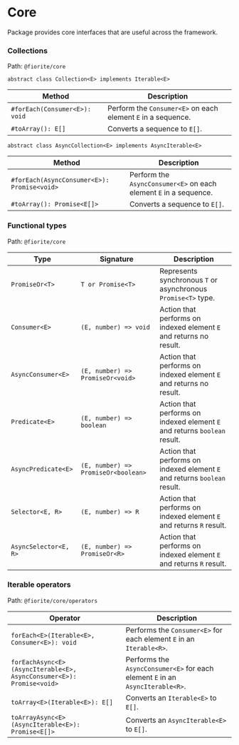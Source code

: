 # Core

Package provides core interfaces that are useful across the framework.    

### Collections

Path: `@fiorite/core`

`abstract class Collection<E> implements Iterable<E>`

| Method | Description |
|---|---|
| `#forEach(Consumer<E>): void` | Perform the `Consumer<E>` on each element `E` in a sequence. |
| `#toArray(): E[]` | Converts a sequence to `E[]`. |
    
`abstract class AsyncCollection<E> implements AsyncIterable<E>`
    
| Method | Description |
|---|---|
| `#forEach(AsyncConsumer<E>): Promise<void>` | Perform the `AsyncConsumer<E>` on each element `E` in a sequence. |
| `#toArray(): Promise<E[]>` | Converts a sequence to `E[]`. |

### Functional types

Path: `@fiorite/core`

| Type | Signature | Description |
|---|---|---|
| `PromiseOr<T>` | `T or Promise<T>` | Represents synchronous `T` or asynchronous `Promise<T>` type. |
| `Consumer<E>` | `(E, number) => void` | Action that performs on  indexed element `E` and returns no result. |
| `AsyncConsumer<E>` | `(E, number) => PromiseOr<void>` | Action that performs on indexed element `E` and returns no result. |
| `Predicate<E>` | `(E, number) => boolean` | Action that performs on indexed element `E` and returns `boolean` result. |
| `AsyncPredicate<E>` | `(E, number) => PromiseOr<boolean>` | Action that performs on indexed element `E` and returns `boolean` result. |
| `Selector<E, R>` | `(E, number) => R` | Action that performs on indexed element `E` and returns `R` result. |
| `AsyncSelector<E, R>` | `(E, number) => PromiseOr<R>` | Action that performs on indexed element `E` and returns `R` result. |

### Iterable operators

Path: `@fiorite/core/operators`

| Operator | Description |
|---|---|
| `forEach<E>(Iterable<E>, Consumer<E>): void` | Performs the `Consumer<E>` for each element `E` in an `Iterable<R>`. |
| `forEachAsync<E>(AsyncIterable<E>, AsyncConsumer<E>): Promise<void>` | Performs the `AsyncConsumer<E>` for each element `E` in an `AsyncIterable<R>`. |
| `toArray<E>(Iterable<E>): E[]` | Converts an `Iterable<E>` to `E[]`. |
| `toArrayAsync<E>(AsyncIterable<E>): Promise<E[]>` | Converts an `AsyncIterable<E>` to `E[]`. |

